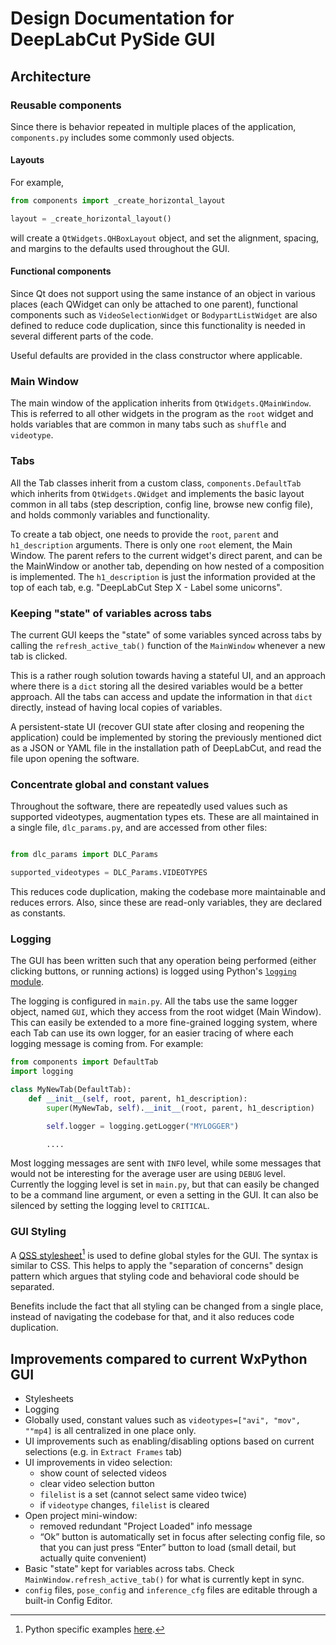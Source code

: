 # Design Documentation for DeepLabCut PySide GUI

## Architecture

### Reusable components

Since there is behavior repeated in multiple places of the application, `components.py` includes some commonly used objects. 

#### Layouts

For example, 

```python
from components import _create_horizontal_layout

layout = _create_horizontal_layout()
```

will create a `QtWidgets.QHBoxLayout` object, and set the alignment, spacing, and margins to the defaults used throughout the GUI. 

#### Functional components

Since Qt does not support using the same instance of an object in various places (each QWidget can only be attached to one parent), functional components such as `VideoSelectionWidget` or `BodypartListWidget` are also defined to reduce code duplication, since this functionality is needed in several different parts of the code. 

Useful defaults are provided in the class constructor where applicable. 

### Main Window

The main window of the application inherits from `QtWidgets.QMainWindow`. This is referred to all other widgets in the program as the `root` widget and holds variables that are common in many tabs such as `shuffle` and `videotype`.

### Tabs

All the Tab classes inherit from a custom class, `components.DefaultTab` which inherits from `QtWidgets.QWidget` and implements the basic layout common in all tabs (step description, config line, browse new config file), and holds commonly variables and functionality. 

To create a tab object, one needs to provide the `root`, `parent` and `h1_description` arguments. There is only one `root` element, the Main Window. The parent refers to the current widget's direct parent, and can be the MainWindow or another tab, depending on how nested of a composition is implemented. The `h1_description` is just the information provided at the top of each tab, e.g. "DeepLabCut Step X - Label some unicorns".

### Keeping "state" of variables across tabs

The current GUI keeps the "state" of some variables synced across tabs by calling the `refresh_active_tab()` function of the `MainWindow` whenever a new tab is clicked. 

This is a rather rough solution towards having a stateful UI, and an approach where there is a `dict` storing all the desired variables would be a better approach. All the tabs can access and update the information in that `dict` directly, instead of having local copies of variables. 

A persistent-state UI (recover GUI state after closing and reopening the application) could be implemented by storing the previously mentioned dict as a JSON or YAML file in the installation path of DeepLabCut, and read the file upon opening the software.

### Concentrate global and constant values

Throughout the software, there are repeatedly used values such as supported videotypes, augmentation types ets. These are all maintained in a single file, `dlc_params.py`, and are accessed from other files:

```python

from dlc_params import DLC_Params

supported_videotypes = DLC_Params.VIDEOTYPES
```

This reduces code duplication, making the codebase more maintainable and reduces errors. Also, since these are read-only variables, they are declared as constants. 

### Logging

The GUI has been written such that any operation being performed (either clicking buttons, or running actions) is logged using Python's [`logging` module](https://docs.python.org/3/library/logging.html). 

The logging is configured in `main.py`. All the tabs use the same logger object, named `GUI`, which they access from the root widget (Main Window). This can easily be extended to a more fine-grained logging system, where each Tab can use its own logger, for an easier tracing of where each logging message is coming from. For example:

```python
from components import DefaultTab
import logging

class MyNewTab(DefaultTab):
    def __init__(self, root, parent, h1_description):
        super(MyNewTab, self).__init__(root, parent, h1_description)

        self.logger = logging.getLogger("MYLOGGER")

        ....
```

Most logging messages are sent with `INFO` level, while some messages that would not be interesting for the average user are using `DEBUG` level. Currently the logging level is set in `main.py`, but that can easily be changed to be a command line argument, or even a setting in the GUI. It can also be silenced by setting the logging level to `CRITICAL`.

### GUI Styling

A [QSS stylesheet](https://doc.qt.io/qt-5/stylesheet-reference.html)[^*] is used to define global styles for the GUI. The syntax is similar to CSS. This helps to apply the "separation of concerns" design pattern which argues that styling code and behavioral code should be separated. 

[^*]: Python specific examples [here](https://doc.qt.io/qtforpython/overviews/stylesheet-examples.html).

Benefits include the fact that all styling can be changed from a single place, instead of navigating the codebase for that, and it also reduces code duplication.  

## Improvements compared to current WxPython GUI

- Stylesheets
- Logging
- Globally used, constant values such as `videotypes=["avi", "mov", ""mp4]` is all centralized in one place only.
- UI improvements such as enabling/disabling options based on current selections (e.g. in `Extract Frames` tab)
- UI improvements in video selection: 
  - show count of selected videos
  - clear video selection button
  - `filelist` is a set (cannot select same video twice)
  - if `videotype` changes, `filelist` is cleared
- Open project mini-window:
  - removed redundant "Project Loaded" info message
  - “Ok” button is automatically set in focus after selecting config file, so that you can just press “Enter” button to load (small detail, but actually quite convenient)
- Basic "state" kept for variables across tabs. Check `MainWindow.refresh_active_tab()` for what is currently kept in sync.
- `config` files, `pose_config` and `inference_cfg` files are editable through a built-in Config Editor. 
